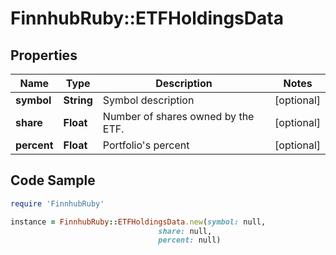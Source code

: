 # FinnhubRuby::ETFHoldingsData

## Properties

Name | Type | Description | Notes
------------ | ------------- | ------------- | -------------
**symbol** | **String** | Symbol description | [optional] 
**share** | **Float** | Number of shares owned by the ETF. | [optional] 
**percent** | **Float** | Portfolio&#39;s percent | [optional] 

## Code Sample

```ruby
require 'FinnhubRuby'

instance = FinnhubRuby::ETFHoldingsData.new(symbol: null,
                                 share: null,
                                 percent: null)
```


